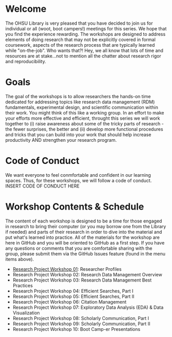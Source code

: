 # Welcome

The OHSU Library is very pleased that you have decided to join us for individual or all (woot, boot campers!) meetings for this series. We hope that you find the experience rewarding. The workshops are designed to address elements of doing research that may not be explicitly covered in formal coursework, aspects of the research process that are typically learned while "on-the-job". Who wants that?! Hey, we all know that lots of time and resources are at stake...not to mention all the chatter about research rigor and reproducibility.  

# Goals
The goal of the workshops is to allow researchers the hands-on time dedicated for addressing topics like research data management (RDM) fundamentals, experimental design, and scientific communication within their work. You might think of this like a working group. In an effort to make your efforts more effective and efficient, throught this series we will work together to (i) raise awareness about some of the tricky parts of research - the fewer surprises, the better and (ii) develop more functional procedures and tricks that you can build into your work that should help increase productivity AND strengthen your research program.

# Code of Conduct
We want everyone to feel conmfortable and confident in our learning spaces. Thus, for these workshops, we will follow a code of conduct. INSERT CODE OF CONDUCT HERE

# Workshop Contents & Schedule
The content of each workshop is designed to be a time for those engaged in research to bring their computer (or you may borrow one from the Library if needed) and parts of their research in order to dive into the material and put what's learned into practice. All of the materials for the workshop are here in GitHub and you will be oriented to GitHub as a first step. If you have any questions or comments that you are comfortable sharing with the group, please submit them via the GitHub Issues feature (found in the menu items above). 

- [Research Project Workshop 01](materials/RPW01/RPW01.md): Researcher Profiles
- Research Project Workshop 02: Research Data Management Overview
- Research Project Workshop 03: Research Data Management Best Practices
- Research Project Workshop 04: Efficient Searches, Part I 
- Research Project Workshop 05: Efficient Searches, Part II
- Research Project Workshop 06: Citation Management 
- Research Project Workshop 07: Exploratory Data Analysis (EDA) & Data Visualization
- Research Project Workshop 08: Scholarly Communication, Part I 
- Research Project Workshop 09: Scholarly Communication, Part II
- Research Project Workshop 10: Boot Camp-er Presentations 
